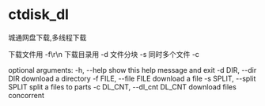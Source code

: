 # ctdisk_dl
城通网盘下载,多线程下载

下载文件用 -f\r\n
下载目录用 -d
文件分块 -s
同时多个文件 -c

optional arguments:
  -h, --help            show this help message and exit
  -d DIR, --dir DIR     download a directory
  -f FILE, --file FILE  download a file
  -s SPLIT, --split SPLIT
                        split a files to parts
  -c DL_CNT, --dl_cnt DL_CNT
                        download files concorrent
